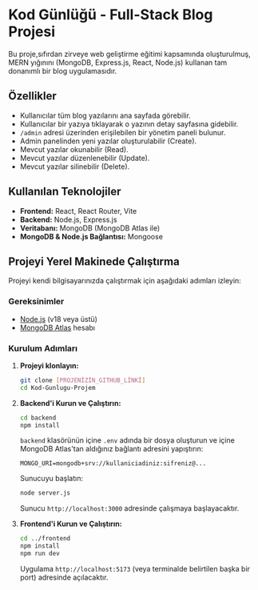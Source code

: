# Kod Günlüğü - Full-Stack Blog Projesi

Bu proje,sıfırdan zirveye web geliştirme eğitimi kapsamında oluşturulmuş, MERN yığınını (MongoDB, Express.js, React, Node.js) kullanan tam donanımlı bir blog uygulamasıdır.

## Özellikler

-   Kullanıcılar tüm blog yazılarını ana sayfada görebilir.
-   Kullanıcılar bir yazıya tıklayarak o yazının detay sayfasına gidebilir.
-   `/admin` adresi üzerinden erişilebilen bir yönetim paneli bulunur.
-   Admin panelinden yeni yazılar oluşturulabilir (Create).
-   Mevcut yazılar okunabilir (Read).
-   Mevcut yazılar düzenlenebilir (Update).
-   Mevcut yazılar silinebilir (Delete).

## Kullanılan Teknolojiler

-   **Frontend:** React, React Router, Vite
-   **Backend:** Node.js, Express.js
-   **Veritabanı:** MongoDB (MongoDB Atlas ile)
-   **MongoDB & Node.js Bağlantısı:** Mongoose

## Projeyi Yerel Makinede Çalıştırma

Projeyi kendi bilgisayarınızda çalıştırmak için aşağıdaki adımları izleyin:

### Gereksinimler

-   [Node.js](https://nodejs.org/) (v18 veya üstü)
-   [MongoDB Atlas](https://www.mongodb.com/cloud/atlas) hesabı

### Kurulum Adımları

1.  **Projeyi klonlayın:**
    ```bash
    git clone [PROJENİZİN_GITHUB_LİNKİ]
    cd Kod-Gunlugu-Projem
    ```

2.  **Backend'i Kurun ve Çalıştırın:**
    ```bash
    cd backend
    npm install
    ```
    `backend` klasörünün içine `.env` adında bir dosya oluşturun ve içine MongoDB Atlas'tan aldığınız bağlantı adresini yapıştırın:
    ```
    MONGO_URI=mongodb+srv://kullaniciadiniz:sifreniz@...
    ```
    Sunucuyu başlatın:
    ```bash
    node server.js
    ```
    Sunucu `http://localhost:3000` adresinde çalışmaya başlayacaktır.

3.  **Frontend'i Kurun ve Çalıştırın:**
    ```bash
    cd ../frontend
    npm install
    npm run dev
    ```
    Uygulama `http://localhost:5173` (veya terminalde belirtilen başka bir port) adresinde açılacaktır.